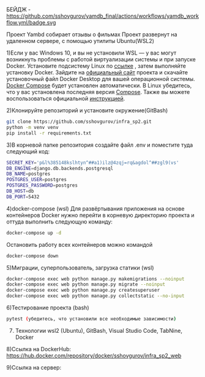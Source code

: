 БЕЙДЖ - https://github.com/sshovgurov/yamdb_final/actions/workflows/yamdb_workflow.yml/badge.svg

Проект Yambd собирает отзывы о фильмах
Проект развернут на удаленном сервере, с помощью утилиты Ubuntu(WSL2)

1)Если у вас Windows 10, и вы не установили WSL — у вас могут возникнуть проблемы с работой виртуализации системы и при запуске Docker. Установите подсистему Linux по [ссылке](https://docs.microsoft.com/ru-ru/windows/wsl/install) , затем выполняйте установку Docker.
Зайдите на [официальный сайт](https://www.docker.com/products/docker-desktop) проекта и скачайте установочный файл Docker Desktop для вашей операционной системы. [Docker Compose](https://docs.docker.com/compose) будет установлен автоматически. В Linux убедитесь, что у вас установлена последняя версия [Compose](https://docs.docker.com/compose/install/). Также вы можете воспользоваться официальной [инструкцией](https://docs.docker.com/engine/install/).

2)Клонируйте репозиторий и установите окружение(GitBash)
```bash
git clone https://github.com/sshovgurov/infra_sp2.git
python -m venv venv
pip install -r requirements.txt
```

3)В корневой папке репозитория создайте файл .env и поместите туда следующий код:
```bash
SECRET_KEY='p&l%385148kslhtyn^##a1)ilz@4zqj=rq&agdol^##zgl9(vs'
DB_ENGINE=django.db.backends.postgresql
DB_NAME=postgres
POSTGRES_USER=postgres
POSTGRES_PASSWORD=postgres
DB_HOST=db
DB_PORT=5432
```

4)docker-compose (wsl)
Для развёртывания приложения на основе контейнеров Docker нужно перейти в корневую директорию проекта и оттуда выполнить следующую команду: 
```bash
docker-compose up -d
```
Остановить работу всех контейнеров можно командой
```bash
docker-compose down
```
5)Миграции, суперпользователь, загрузка статики (wsl)
```bash
docker-compose exec web python manage.py makemigrations --noinput
docker-compose exec web python manage.py migrate --noinput
docker-compose exec web python manage.py createsuperuser
docker-compose exec web python manage.py collectstatic --no-input
```
6)Тестирование проекта (bash)
```bash
pytest (убедитесь, что установили все необходимые зависимости)
```

7) Технологии
wsl2 (Ubuntu), GitBash, Visual Studio Code, TabNine, Docker

8)Ссылка на DockerHub:
https://hub.docker.com/repository/docker/sshovgurov/infra_sp2_web

9)Ссылка на сервер: